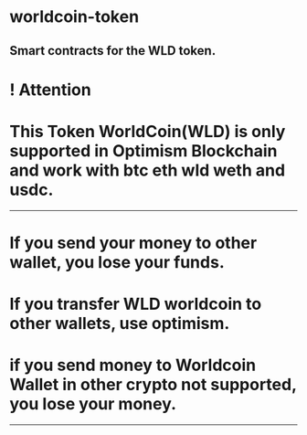 # worldcoin-token
Smart contracts for the WLD token.
-------------------------------------------
# ! Attention 
# This Token WorldCoin(WLD) is only supported in Optimism Blockchain and work with btc eth wld weth and usdc.
-------------------------------------------
# If you send your money to other wallet, you lose your funds.
# If you transfer WLD worldcoin to other wallets, use optimism. 
# if you send money to Worldcoin Wallet in other crypto not supported, you lose your money.
------------------------------------------

